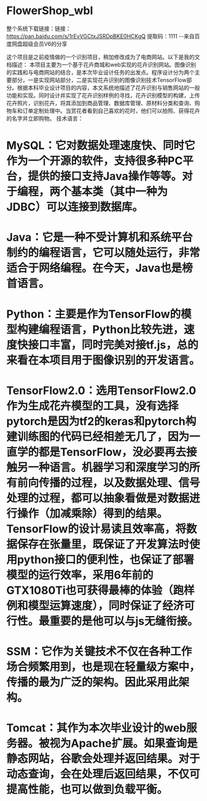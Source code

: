 # FlowerShop_wbl

整个系统下载链接：链接：https://pan.baidu.com/s/1rEvVGCtxJSRDpBKE0HCKgQ 
提取码：1111 
--来自百度网盘超级会员V6的分享

这个项目是之前疫情做的一个识别项目，稍加修改成为了电商网站。以下是我的文档描述：
本项目主要为一个基于花卉商城和web实现的花卉识别网站。图像识别的实践和与电商网站的结合，是本次毕业设计任务的出发点。程序设计分为两个主要部分，一是实现网站部分，二是实现花卉识别的图像识别技术TensorFlow部分。根据本科毕业设计项目的内容，本文系统地描述了花卉识别与销售网站的一般功能和实现。同时设计并实现了花卉识别样例的寻找，花卉识别模型的构建，上传花卉照片，识别花卉，将其添加到商品管理、数据库管理、原材料分类和查询、购物车和订单定制处理中。当赏花者看到自己喜欢的花时，他们可以拍照、获得花卉的名字并立即购物。
技术语言：
# MySQL：它对数据处理速度快、同时它作为一个开源的软件，支持很多种PC平台，提供的接口支持Java操作等等。对于编程，两个基本类（其中一种为JDBC）可以连接到数据库。
# Java：它是一种不受计算机和系统平台制约的编程语言，它可以随处运行，非常适合于网络编程。在今天，Java也是榜首语言。
# Python：主要是作为TensorFlow的模型构建编程语言，Python比较先进，速度快接口丰富，同时完美对接tf.js，总的来看在本项目用于图像识别的开发语言。
# TensorFlow2.0：选用TensorFlow2.0作为生成花卉模型的工具，没有选择pytorch是因为tf2的keras和pytorch构建训练图的代码已经相差无几了，因为一直学的都是TensorFlow，没必要再去接触另一种语言。机器学习和深度学习的所有前向传播的过程，以及数据处理、信号处理的过程，都可以抽象看做是对数据进行操作（加减乘除）得到的结果。TensorFlow的设计易读且效率高，将数据保存在张量里，既保证了开发算法时使用python接口的便利性，也保证了部署模型的运行效率，采用6年前的GTX1080Ti也可获得最棒的体验（跑样例和模型运算速度），同时保证了经济可行性。最重要的是他可以与js无缝衔接。
# SSM：它作为关键技术不仅在各种工作场合频繁用到，也是现在轻量级方案中，传播的最为广泛的架构。因此采用此架构。
# Tomcat：其作为本次毕业设计的web服务器。被视为Apache扩展。如果查询是静态网站，谷歌会处理并返回结果。对于动态查询，会在处理后返回结果，不仅可提高性能，也可以做到负载平衡。

